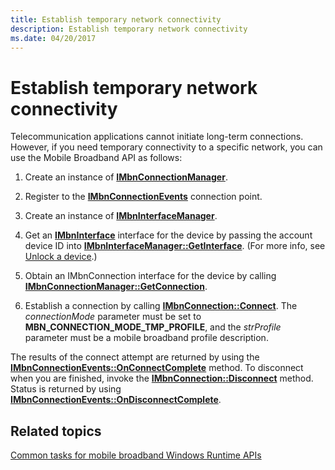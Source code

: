 ```yaml
---
title: Establish temporary network connectivity
description: Establish temporary network connectivity
ms.date: 04/20/2017
---
```


# Establish temporary network connectivity


Telecommunication applications cannot initiate long-term connections. However, if you need temporary connectivity to a specific network, you can use the Mobile Broadband API as follows:

1.  Create an instance of [**IMbnConnectionManager**](/windows/win32/api/mbnapi/nn-mbnapi-imbnconnectionmanager).

2.  Register to the [**IMbnConnectionEvents**](/windows/win32/api/mbnapi/nn-mbnapi-imbnconnectionevents) connection point.

3.  Create an instance of [**IMbnInterfaceManager**](/windows/win32/api/mbnapi/nn-mbnapi-imbninterfacemanager).

4.  Get an [**IMbnInterface**](/windows/win32/api/mbnapi/nn-mbnapi-imbninterface) interface for the device by passing the account device ID into [**IMbnInterfaceManager::GetInterface**](/windows/win32/api/mbnapi/nf-mbnapi-imbninterfacemanager-getinterface). (For more info, see [Unlock a device](unlock-a-device.md).)

5.  Obtain an IMbnConnection interface for the device by calling [**IMbnConnectionManager::GetConnection**](/windows/win32/api/mbnapi/nf-mbnapi-imbnconnectionmanager-getconnection).

6.  Establish a connection by calling [**IMbnConnection::Connect**](/windows/win32/api/mbnapi/nf-mbnapi-imbnconnection-connect). The *connectionMode* parameter must be set to **MBN\_CONNECTION\_MODE\_TMP\_PROFILE**, and the *strProfile* parameter must be a mobile broadband profile description.

The results of the connect attempt are returned by using the [**IMbnConnectionEvents::OnConnectComplete**](/windows/win32/api/mbnapi/nf-mbnapi-imbnconnectionevents-onconnectcomplete) method. To disconnect when you are finished, invoke the [**IMbnConnection::Disconnect**](/windows/win32/api/mbnapi/nf-mbnapi-imbnconnection-disconnect) method. Status is returned by using [**IMbnConnectionEvents::OnDisconnectComplete**](/windows/win32/api/mbnapi/nf-mbnapi-imbnconnectionevents-ondisconnectcomplete).

## <span id="related_topics"></span>Related topics


[Common tasks for mobile broadband Windows Runtime APIs](./create-a-mobilebroadbandaccount-object.md)

 

